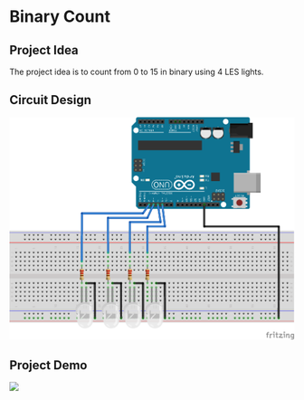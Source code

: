 # Binary Count

## Project Idea
The project idea is to count from 0 to 15 in binary using 4 LES lights.

## Circuit Design
![](https://github.com/AhmedAlsohail/Arduino/blob/main/img/Binary%20Counter%20Design.png)

## Project Demo

![](https://github.com/AhmedAlsohail/Arduino/blob/main/img/Binary%20Counter.gif)
